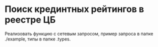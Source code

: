 # Поиск крединтных рейтингов в реестре ЦБ

Реализовать функцию с сетевым запросом, пример запроса в папке ./example, типы в папке .types.
